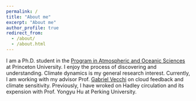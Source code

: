 ```yaml
---
permalink: /
title: "About me"
excerpt: "About me"
author_profile: true
redirect_from: 
  - /about/
  - /about.html
---
```


I am a Ph.D. student in the [Program in Atmospheric and Oceanic Sciences](https://aos.princeton.edu/) at Princeton University. I enjoy the process of discovering and understanding. Climate dynamics is my general research interest. Currently, I am working with my advisor Prof. [Gabriel Vecchi](https://vecchi.princeton.edu/) on cloud feedback and climate sensitivity. Previously, I have wroked on Hadley circulation and its expension with Prof. Yongyu Hu at Perking University. 
